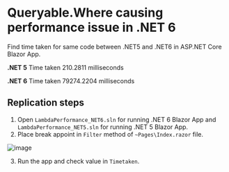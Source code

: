 # Queryable.Where causing performance issue in .NET 6

Find time taken for same code between .NET5 and .NET6 in ASP.NET Core Blazor App.

**.NET 5**
Time taken 210.2811 milliseconds

**.NET 6**
Time taken 79274.2204 milliseconds 

## Replication steps

1. Open `LambdaPerformance_NET6.sln` for running .NET 6 Blazor App and `LambdaPerformance_NET5.sln` for running .NET 5 Blazor App.
2. Place break appoint in `Filter` method of `~Pages\Index.razor` file.

![image](https://user-images.githubusercontent.com/18731572/156349966-c9d41922-b3ac-4fc3-b5f7-06047df49f99.png)

3. Run the app and check value in `Timetaken`. 
